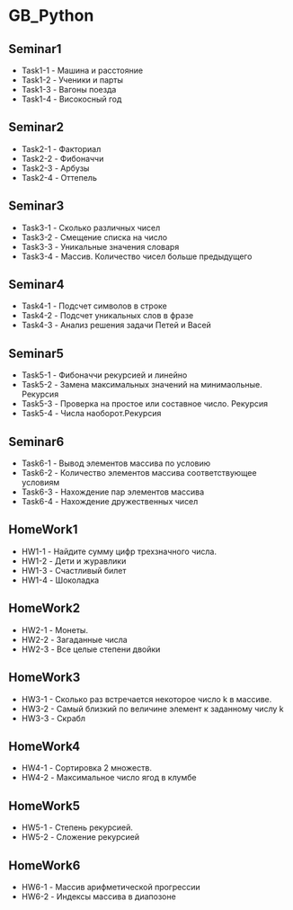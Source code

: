 # GB_Python
## Seminar1
* Task1-1 - Машина и расстояние
* Task1-2 - Ученики и парты
* Task1-3 - Вагоны поезда
* Task1-4 - Високосный год
## Seminar2
* Task2-1 - Факториал
* Task2-2 - Фибоначчи
* Task2-3 - Арбузы
* Task2-4 - Оттепель
## Seminar3
* Task3-1 - Сколько различных чисел
* Task3-2 - Смещение списка на число
* Task3-3 - Уникальные значения словаря
* Task3-4 - Массив. Количество чисел больше предыдущего
## Seminar4
* Task4-1 - Подсчет символов в строке
* Task4-2 - Подсчет уникальных слов в фразе
* Task4-3 - Анализ решения задачи Петей и Васей
## Seminar5
* Task5-1 - Фибоначчи рекурсией и линейно
* Task5-2 - Замена максимальных значений на минимаольные. Рекурсия
* Task5-3 - Проверка на простое или составное число. Рекурсия
* Task5-4 - Числа наоборот.Рекурсия
## Seminar6
* Task6-1 - Вывод элементов массива по условию
* Task6-2 - Количество элементов массива соответствующее условиям
* Task6-3 - Нахождение пар элементов массива
* Task6-4 - Нахождение дружественных чисел
## HomeWork1
* HW1-1 - Найдите сумму цифр трехзначного числа.
* HW1-2 - Дети и журавлики
* HW1-3 - Счастливый билет
* HW1-4 - Шоколадка
## HomeWork2
* HW2-1 - Монеты.
* HW2-2 - Загаданные числа
* HW2-3 - Все целые степени двойки
## HomeWork3
* HW3-1 - Cколько раз встречается некоторое число k в массиве.
* HW3-2 - Cамый близкий по величине элемент к заданному числу k
* HW3-3 - Скрабл
## HomeWork4
* HW4-1 - Сортировка 2 множеств.
* HW4-2 - Максимальное число ягод в клумбе
## HomeWork5
* HW5-1 - Степень рекурсией.
* HW5-2 - Сложение рекурсией
## HomeWork6
* HW6-1 - Массив арифметической прогрессии
* HW6-2 - Индексы массива в диапозоне

